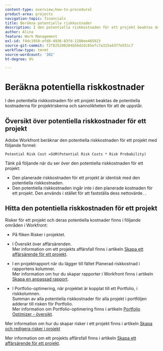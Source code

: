```yaml
---
content-type: overview;how-to-procedural
product-area: projects
navigation-topic: financials
title: Beräkna potentiella riskkostnader
description: I den potentiella riskkostnaden för ett projekt beaktas de potentiella kostnaderna för projektriskerna och sannolikheten för att de uppstår.
author: Alina
feature: Work Management
exl-id: f4dc1950-efd8-4936-83fd-1280ee465923
source-git-commit: f2f825280204b56d2dc85efc7a315a4377e551c7
workflow-type: tm+mt
source-wordcount: '302'
ht-degree: 0%

---
```


# Beräkna potentiella riskkostnader

I den potentiella riskkostnaden för ett projekt beaktas de potentiella kostnaderna för projektriskerna och sannolikheten för att de uppstår.

## Översikt över potentiella riskkostnader för ett projekt

Adobe Workfront beräknar den potentiella riskkostnaden för ett projekt med följande formel:

```
Potential Risk Cost =SUM(Potential Risk Costs * Risk Probability)
```

Tänk på följande när du ser över den potentiella riskkostnaden för ett projekt:

* Den planerade riskkostnaden för ett projekt är identisk med den potentiella riskkostnaden. 
* Den potentiella riskkostnaden ingår inte i den planerade kostnaden för ett projekt. Den används i stället för att fastställa dess nettovärde. .

## Hitta den potentiella riskkostnaden för ett projekt

Risker för ett projekt och deras potentiella kostnader finns i följande områden i Workfront:

* På fliken Risker i projektet.
* I Översikt över affärsärenden.\
   Mer information om ett projekts affärsfall finns i artikeln [Skapa ett affärsärende för ett projekt](../../../manage-work/projects/define-a-business-case/create-business-case.md).
* I en projektrapport när du lägger till fältet Planerad riskkostnad i rapportens kolumner.\
   Mer information om hur du skapar rapporter i Workfront finns i artikeln [Skapa en anpassad rapport](../../../reports-and-dashboards/reports/creating-and-managing-reports/create-custom-report.md).

* I Portfolio-optimering, när projektet är kopplat till ett Portfolio, i riskkolumnen.\
   Summan av alla potentiella riskkostnader för alla projekt i portföljen adderar till risken för Portfolio.\
   Mer information om Portfolio-optimering finns i artikeln [Portfolio Optimizer - översikt](../../../manage-work/portfolios/portfolio-optimizer/portfolio-optimizer-overview.md).

Mer information om hur du skapar risker i ett projekt finns i artikeln [Skapa och redigera risker i projekt](../../../manage-work/projects/define-a-business-case/create-edit-risks-on-projects.md)

Mer information om ett projekts affärsfall finns i artikeln [Skapa ett affärsärende för ett projekt](../../../manage-work/projects/define-a-business-case/create-business-case.md).

